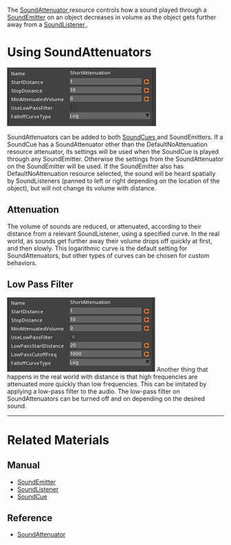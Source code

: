 The [SoundAttenuator ](https://github.com/ZilchEngine/ZilchDocs/blob/master/code_reference/class_reference/soundattenuator.md) resource controls how a sound played through a [SoundEmitter](https://github.com/ZilchEngine/ZilchDocs/blob/master/zilch_editor_documentation/zilchmanual/audio/soundemitter.md) on an object decreases in volume as the object gets further away from a  [SoundListener ](https://github.com/ZilchEngine/ZilchDocs/blob/master/zilch_editor_documentation/zilchmanual/audio/soundlistener.md). 

 # Using SoundAttenuators 


![Attenuator1](https://raw.githubusercontent.com/ZilchEngine/ZilchFiles/master/doc_files/3057.png)


SoundAttenuators can be added to both [SoundCues ](https://github.com/ZilchEngine/ZilchDocs/blob/master/zilch_editor_documentation/zilchmanual/audio/soundcue.md) and SoundEmitters. If a SoundCue has a SoundAttenuator other than the DefaultNoAttenuation resource attenuator, its settings will be used when the SoundCue is played through any SoundEmitter. Otherwise the settings from the SoundAttenuator on the SoundEmitter will be used. If the SoundEmitter also has DefaultNoAttenuation resource selected, the sound will be heard spatially by SoundListeners (panned to left or right depending on the location of the object), but will not change its volume with distance.

 ## Attenuation

The volume of sounds are reduced, or attenuated, according to their distance from a relevant SoundListener, using a specified curve. In the real world, as sounds get further away their volume drops off quickly at first, and then slowly. This logarithmic curve is the default setting for SoundAttenuators, but other types of curves can be chosen for custom behaviors.

 ## Low Pass Filter



![Attenuator2](https://raw.githubusercontent.com/ZilchEngine/ZilchFiles/master/doc_files/3059.png) Another thing that happens in the real world with distance is that high frequencies are attenuated more quickly than low frequencies. This can be imitated by applying a low-pass filter to the audio. The low-pass filter on SoundAttenuators can be turned off and on depending on the desired sound.


---
 # Related Materials

 ## Manual

- [SoundEmitter ](https://github.com/ZilchEngine/ZilchDocs/blob/master/zilch_editor_documentation/zilchmanual/audio/soundemitter.md)
- [SoundListener ](https://github.com/ZilchEngine/ZilchDocs/blob/master/zilch_editor_documentation/zilchmanual/audio/soundlistener.md)
- [SoundCue ](https://github.com/ZilchEngine/ZilchDocs/blob/master/zilch_editor_documentation/zilchmanual/audio/soundcue.md)

 ## Reference

- [ SoundAttenuator ](https://github.com/ZilchEngine/ZilchDocs/blob/master/code_reference/class_reference/soundattenuator.md) 

 